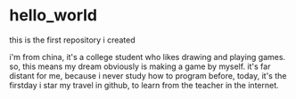 # hello_world
this is the first repository i created

i'm from china, it's a college student who likes drawing and playing games.
so, this means my dream obviously is making a game by myself.
it's far distant for me, because i never study how to program before,
today, it's the firstday i star my travel in github, to learn from the teacher in the internet.
